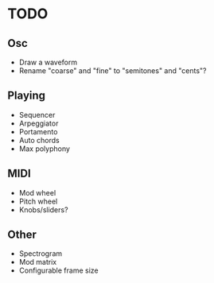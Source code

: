 # TODO

## Osc

- Draw a waveform
- Rename "coarse" and "fine" to "semitones" and "cents"?

## Playing

- Sequencer
- Arpeggiator
- Portamento
- Auto chords
- Max polyphony

## MIDI

- Mod wheel
- Pitch wheel
- Knobs/sliders?

## Other

- Spectrogram
- Mod matrix
- Configurable frame size
